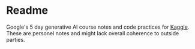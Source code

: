 # Readme

Google's 5 day generative AI course notes and code practices for [Kaggle](https://www.kaggle.com/learn-guide/5-day-genai). These are personel notes and might lack overall coherence to outside parties. 
